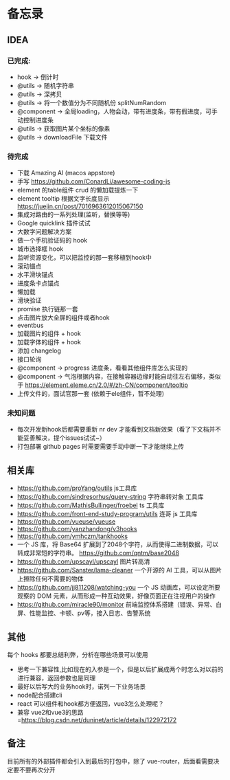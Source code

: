 # 备忘录

## IDEA
### 已完成:
+ hook -> 倒计时
+ @utils -> 随机字符串
+ @utils -> 深拷贝
+ @utils -> 将一个数值分为不同随机份 splitNumRandom
+ @component -> 全局loading，人物会动，带有进度条，带有假进度，可手动控制进度条
+ @utils -> 获取图片某个坐标的像素
+ @utils -> downloadFile 下载文件

### 待完成
+ 下载 Amazing AI (macos appstore)
+ 手写 https://github.com/ConardLi/awesome-coding-js
+ element 的table组件 crud 的懒加载提炼一下
+ element tooltip 根据文字长度显示 https://juejin.cn/post/7016963612015067150
+ 集成对路由的一系列处理(监听，替换等等)
+ Google quicklink 插件试试
+ 大数字问题解决方案
+ 做一个手机验证码的 hook
+ 城市选择框 hook
+ 监听资源变化，可以把监控的那一套移植到hook中
+ 滚动锚点
+ 水平滑块锚点
+ 进度条卡点锚点
+ 懒加载
+ 滑块验证
+ promise 执行链那一套
+ 点击图片放大全屏的组件或者hook
+ eventbus
+ 加载图片的组件 + hook
+ 加载字体的组件 + hook
+ 添加 changelog
+ 接口轮询
+ @component -> progress 进度条，看看其他组件库怎么实现的
+ @component -> 气泡根据内容，在接触容器边缘时能自动往左右偏移，类似于 https://element.eleme.cn/2.0/#/zh-CN/component/tooltip
+ 上传文件的，面试官那一套 (依赖于ele组件，暂不处理)

### 未知问题
+ 每次开发新hook后都需要重新 nr dev 才能看到文档新效果（看了下文档并不能妥善解决，提个issues试试~）
+ 打包部署 github pages 时需要需要手动中断一下才能继续上传

## 相关库
+ https://github.com/proYang/outils js工具库
+ https://github.com/sindresorhus/query-string 字符串转对象 工具库
+ https://github.com/MathisBullinger/froebel ts 工具库
+ https://github.com/front-end-study-program/utils 连哥 js 工具库
+ https://github.com/vueuse/vueuse
+ https://github.com/yanzhandong/v3hooks
+ https://github.com/ymhczm/tankhooks
+ 一个 JS 库，将 Base64 扩展到了2048个字符，从而使得二进制数据，可以转成非常短的字符串。
https://github.com/qntm/base2048
+ https://github.com/upscayl/upscayl 图片转高清
+ https://github.com/Sanster/lama-cleaner 一个开源的 AI 工具，可以从图片上擦除任何不需要的物体
+ https://github.com/jj811208/watching-you 一个 JS 动画库，可以设定所要观察的 DOM 元素，从而形成一种互动效果，好像页面正在注视用户的操作
+ https://github.com/miracle90/monitor 前端监控体系搭建（错误、异常、白屏、性能监控、卡顿、pv等，接入日志、告警系统

## 其他
每个 hooks 都要总结利弊，分析在哪些场景可以使用

+ 思考一下兼容性,比如现在的入参是一个，但是以后扩展成两个时怎么对以前的进行兼容，返回参数也是同理
+ 最好以后写大的业务hook时，诺列一下业务场景
+ node配合搭建cli
+ react 可以组件和hook都方便返回，vue3怎么处理呢？
+ 兼容 vue2和vue3的思路=https://blog.csdn.net/duninet/article/details/122972172

## 备注
目前所有的外部插件都会引入到最后的打包中，除了 vue-router，后面看需要决定要不要再次分开